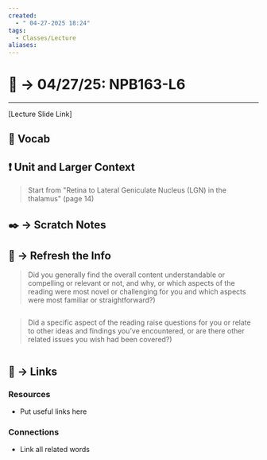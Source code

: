```yaml
---
created:
  - " 04-27-2025 18:24"
tags:
  - Classes/Lecture
aliases:
---
```


# 📗 ->  04/27/25: NPB163-L6
---
[Lecture Slide Link]

## 🎤 Vocab



## ❗ Unit and Larger Context
>  Start from "Retina to Lateral Geniculate Nucleus (LGN) in the thalamus" (page 14)




## ✒️ -> Scratch Notes




## 🧪 -> Refresh the Info
> Did you generally find the overall content understandable or compelling or relevant or not, and why, or which aspects of the reading were most novel or challenging for you and which aspects were most familiar or straightforward?)  
```

```

> Did a specific aspect of the reading raise questions for you or relate to other ideas and findings you’ve encountered, or are there other related issues you wish had been covered?)
```

```




## 🔗 -> Links
### Resources
- Put useful links here


### Connections
- Link all related words

